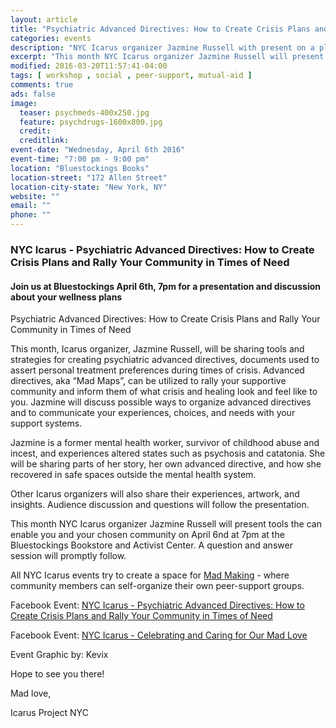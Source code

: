 ```yaml
---
layout: article
title: "Psychiatric Advanced Directives: How to Create Crisis Plans and Rally Your Community in Times of Need"
categories: events
description: "NYC Icarus organizer Jazmine Russell with present on a plan to support your wellness with your chosen community"
excerpt: "This month NYC Icarus organizer Jazmine Russell will present tools the can enable you and your chosen community on April 6th at 7pm at the Bluestockings Bookstore and Activist Center.  A question and answer session will promptly follow."
modified: 2016-03-20T11:57:41-04:00
tags: [ workshop , social , peer-support, mutual-aid ]
comments: true
ads: false
image:
  teaser: psychmeds-400x250.jpg
  feature: psychdrugs-1600x800.jpg
  credit: 
  creditlink: 
event-date: "Wednesday, April 6th 2016"
event-time: "7:00 pm - 9:00 pm"
location: "Bluestockings Books"
location-street: "172 Allen Street"
location-city-state: "New York, NY"
website: ""
email: ""
phone: ""
---
```

### NYC Icarus - Psychiatric Advanced Directives: How to Create Crisis Plans and Rally Your Community in Times of Need

#### Join us at Bluestockings April 6th, 7pm for a presentation and discussion about your wellness plans

Psychiatric Advanced Directives: How to Create Crisis Plans and Rally Your Community in Times of Need

This month, Icarus organizer, Jazmine Russell, will be sharing tools and strategies for creating psychiatric advanced directives, documents used to assert personal treatment preferences during times of crisis. Advanced directives, aka “Mad Maps”, can be utilized to rally your supportive community and inform them of what crisis and healing look and feel like to you. Jazmine will discuss possible ways to organize advanced directives and to communicate your experiences, choices, and needs with your support systems. 

Jazmine is a former mental health worker, survivor of childhood abuse and incest, and experiences altered states such as psychosis and catatonia. She will be sharing parts of her story, her own advanced directive, and how she recovered in safe spaces outside the mental health system. 

Other Icarus organizers will also share their experiences, artwork, and insights. Audience discussion and questions will follow the presentation.

This month NYC Icarus organizer Jazmine Russell will present tools the can enable you and your chosen community on April 6nd at 7pm at the Bluestockings Bookstore and Activist Center.  A question and answer session will promptly follow.  

All NYC Icarus events try to create a space for [Mad Making](http://nycicarus.org/events/madmaking/) - where community members can self-organize their own peer-support groups.

Facebook Event: [NYC Icarus - Psychiatric Advanced Directives: How to Create Crisis Plans and Rally Your Community in Times of Need](https://www.facebook.com/events/1699127077037346/) 

Facebook Event: [NYC Icarus - Celebrating and Caring for Our Mad Love](https://www.facebook.com/events/683590611743979/)

Event Graphic by: Kevix

Hope to see you there!

Mad love,

Icarus Project NYC

